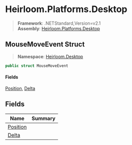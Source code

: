 # Heirloom.Platforms.Desktop

> **Framework**: .NETStandard,Version=v2.1  
> **Assembly**: [Heirloom.Platforms.Desktop][0]  

## MouseMoveEvent Struct

> **Namespace**: [Heirloom.Desktop][0]  

```cs
public struct MouseMoveEvent
```

#### Fields

[Position][1], [Delta][2]

## Fields

| Name          | Summary |
|---------------|---------|
| [Position][1] |         |
| [Delta][2]    |         |

[0]: ../../Heirloom.Platforms.Desktop.md
[1]: MouseMoveEvent/Position.md
[2]: MouseMoveEvent/Delta.md
